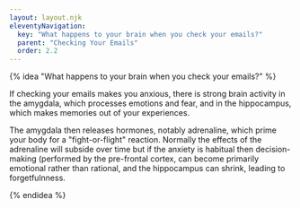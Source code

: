 ```yaml
---
layout: layout.njk
eleventyNavigation:
  key: "What happens to your brain when you check your emails?"
  parent: "Checking Your Emails"
  order: 2.2
---
```


{% idea "What happens to your brain when you check your emails?" %}

If checking your emails makes you anxious, there is strong brain activity in the amygdala, which processes emotions and fear, and in the hippocampus, which makes memories out of your experiences.

The amygdala then releases hormones, notably adrenaline, which prime your body for a "fight-or-flight" reaction. Normally the effects of the adrenaline will subside over time but if the anxiety is habitual then decision-making (performed by the pre-frontal cortex, can become primarily emotional rather than rational, and the hippocampus can shrink, leading to forgetfulnness.

{% endidea %}